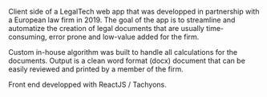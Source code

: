 Client side of a LegalTech web app that was developped in partnership with a European law firm in 2019. The goal of the app is to streamline and automatize the creation of legal documents that are usually time-consuming, error prone and low-value added for the firm.

Custom in-house algorithm was built to handle all calculations for the documents. Output is a clean word format (docx) document that can be easily reviewed and printed by a member of the firm.

Front end developped with ReactJS / Tachyons.
